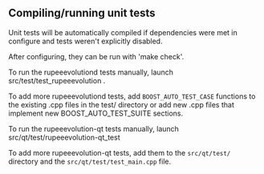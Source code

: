 Compiling/running unit tests
------------------------------------

Unit tests will be automatically compiled if dependencies were met in configure
and tests weren't explicitly disabled.

After configuring, they can be run with 'make check'.

To run the rupeeevolutiond tests manually, launch src/test/test_rupeeevolution .

To add more rupeeevolutiond tests, add `BOOST_AUTO_TEST_CASE` functions to the existing
.cpp files in the test/ directory or add new .cpp files that
implement new BOOST_AUTO_TEST_SUITE sections.

To run the rupeeevolution-qt tests manually, launch src/qt/test/rupeeevolution-qt_test

To add more rupeeevolution-qt tests, add them to the `src/qt/test/` directory and
the `src/qt/test/test_main.cpp` file.
